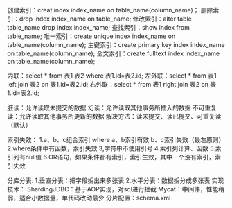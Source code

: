 

创建索引：creat index index_name on table_name(column_name)；
删除索引：drop index index_name on table_name;
修改索引：alter table table_name drop index index_name;
查找索引：show index from table_name;
唯一索引：create unique index index_name on table_name(column_name);
主键索引：create primary key index index_name on table_name(column_name);
全文索引：create fulltext index index_name on table_name(column_name);

内联：select * from 表1 表2 where 表1.id=表2.id;
左外联：select * from 表1 left join 表2 on 表1.id=表2.id;
右外联：select * from 表1 right join 表2 on 表1.id=表2.id;

脏读：允许读取未提交的数据
幻读：允许读取其他事务所插入的数据
不可重复读：允许读取其他事务所更新的数据
解决方法：读未提交、读已提交、可重复读（默认）

索引失效：
1.a、b、c组合索引 where a、b索引有效 b、c索引失效（最左原则）
2.where条件中有函数，索引失效
3,字符串不使用引号
4.索引列计算、函数
5.索引列有null值
6.OR语句，如果条件都有索引，索引生效，其中一个没有索引，索引失效

分库分表:
1.垂直分表：把字段拆出来多张表
2.水平分表：数据拆分成多张表
实现技术：
ShardingJDBC：基于AOP实现，对sql进行拦截
Mycat：中间件，性能稍弱，适合小数据量，单代码改动最少
分片配置：schema.xml
